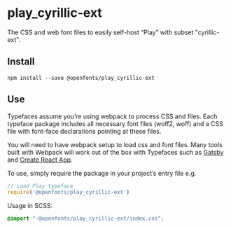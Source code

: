 
# play_cyrillic-ext

The CSS and web font files to easily self-host “Play” with subset "cyrillic-ext".

## Install

`npm install --save @openfonts/play_cyrillic-ext`

## Use

Typefaces assume you’re using webpack to process CSS and files. Each typeface
package includes all necessary font files (woff2, woff) and a CSS file with
font-face declarations pointing at these files.

You will need to have webpack setup to load css and font files. Many tools built
with Webpack will work out of the box with Typefaces such as [Gatsby](https://github.com/gatsbyjs/gatsby)
and [Create React App](https://github.com/facebookincubator/create-react-app).

To use, simply require the package in your project’s entry file e.g.

```javascript
// Load Play typeface
require('@openfonts/play_cyrillic-ext')
```

Usage in SCSS:
```scss
@import "~@openfonts/play_cyrillic-ext/index.css";
```
